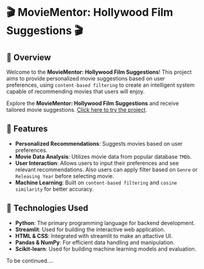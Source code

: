 # 🎬 MovieMentor: Hollywood Film Suggestions 🎬

## 📝 Overview

Welcome to the **MovieMentor: Hollywood Film Suggestions**! This project aims to provide personalized movie suggestions based on user preferences, using `content-based filtering` to create an intelligent system capable of recommending movies that users will enjoy.

Explore the **MovieMentor: Hollywood Film Suggestions** and receive tailored movie suggestions. [Click here to try the project](https://moviementor-hollywood-film-suggestions.streamlit.app/).


## 🚀 Features

- **Personalized Recommendations**: Suggests movies based on user preferences.
- **Movie Data Analysis**: Utilizes movie data from popular database `TMDb`.
- **User Interaction**: Allows users to input their preferences and see relevant recommendations. Also users can apply filter based on `Genre` or `Releasing Year` before selecting movie.
- **Machine Learning**: Built on `content-based filtering` and `cosine similarity` for better accuracy.

## 🔧 Technologies Used

- **Python**: The primary programming language for backend development.
- **Streamlit**: Used for building the interactive web application.
- **HTML & CSS**: Integrated with streamlit to make an attactive UI.
- **Pandas & NumPy**: For efficient data handling and manipulation.
- **Scikit-learn**: Used for building machine learning models and evaluation.



To be continued....

